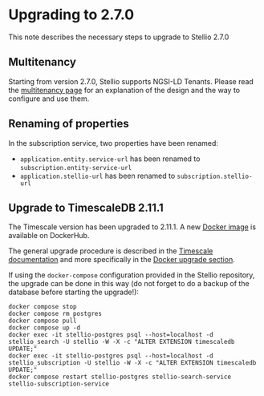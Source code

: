 # Upgrading to 2.7.0

This note describes the necessary steps to upgrade to Stellio 2.7.0

## Multitenancy

Starting from version 2.7.0, Stellio supports NGSI-LD Tenants. Please read the [multitenancy page](../user/multinenancy.md) for an explanation of the design and the way to configure and use them.

## Renaming of properties

In the subscription service, two properties have been renamed:

- `application.entity.service-url` has been renamed to `subscription.entity-service-url`
- `application.stellio-url` has been renamed to `subscription.stellio-url`

## Upgrade to TimescaleDB 2.11.1

The Timescale version has been upgraded to 2.11.1. A new [Docker image](https://hub.docker.com/layers/stellio/stellio-timescale-postgis/14-2.11.1-3.3/images/sha256-b80d5a8924f357f6810208c32aa11b6e62484f42aecd70c99e5ebcc3bf9b6b6b?context=repo) is available on DockerHub.

The general upgrade procedure is described in the [Timescale documentation](https://docs.timescale.com/self-hosted/latest/upgrades/minor-upgrade/) and more specifically in the [Docker upgrade section](https://docs.timescale.com/self-hosted/latest/upgrades/upgrade-docker/).

If using the `docker-compose` configuration provided in the Stellio repository, the upgrade can be done in this way (do not forget to do a backup of the database before starting the upgrade!):

```shell
docker compose stop
docker compose rm postgres
docker compose pull
docker compose up -d
docker exec -it stellio-postgres psql --host=localhost -d stellio_search -U stellio -W -X -c "ALTER EXTENSION timescaledb UPDATE;"
docker exec -it stellio-postgres psql --host=localhost -d stellio_subscription -U stellio -W -X -c "ALTER EXTENSION timescaledb UPDATE;"
docker compose restart stellio-postgres stellio-search-service stellio-subscription-service
```
